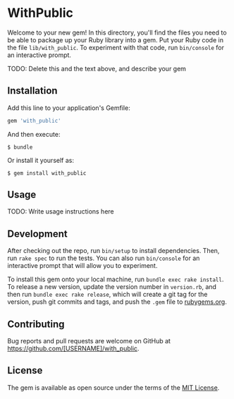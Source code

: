 # WithPublic

Welcome to your new gem! In this directory, you'll find the files you need to be able to package up your Ruby library into a gem. Put your Ruby code in the file `lib/with_public`. To experiment with that code, run `bin/console` for an interactive prompt.

TODO: Delete this and the text above, and describe your gem

## Installation

Add this line to your application's Gemfile:

```ruby
gem 'with_public'
```

And then execute:

    $ bundle

Or install it yourself as:

    $ gem install with_public

## Usage

TODO: Write usage instructions here

## Development

After checking out the repo, run `bin/setup` to install dependencies. Then, run `rake spec` to run the tests. You can also run `bin/console` for an interactive prompt that will allow you to experiment.

To install this gem onto your local machine, run `bundle exec rake install`. To release a new version, update the version number in `version.rb`, and then run `bundle exec rake release`, which will create a git tag for the version, push git commits and tags, and push the `.gem` file to [rubygems.org](https://rubygems.org).

## Contributing

Bug reports and pull requests are welcome on GitHub at https://github.com/[USERNAME]/with_public.

## License

The gem is available as open source under the terms of the [MIT License](https://opensource.org/licenses/MIT).
